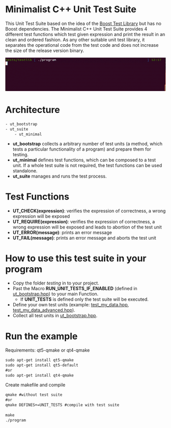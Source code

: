 Minimalist C++ Unit Test Suite
==============================
This Unit Test Suite based on the idea of the [Boost Test Library](http://www.boost.org/doc/libs/1_57_0/libs/test/doc/html/index.html) but  has no Boost dependencies. The Minimalist C++ Unit Test Suite provides 4 different test functions which test given expression and print the result in an clean and ordered fashion. As any other suitable unit test library, it separates the operational code from the test code and does not increase the size of the release version binary.

![Unit Test Suite demo](https://github.com/aufgang001/cpp-minimalist_unit_test_suite/blob/master/images/unit_test_demo.gif)

Architecture
============

    - ut_bootstrap
    - ut_suite
        - ut_minimal 

* **ut_bootstrap** collects a arbitrary number of test units (a method, which tests a particular functionality of a program) and prepare them for testing.
* **ut_minimal** defines test functions, which can be composed to a test unit. If a whole test suite is not required, the test functions can be used standalone.
* **ut_suite** manages and runs the test process.


Test Functions
==============
* **UT_CHECK(expression)**: verifies the expression of correctness, a wrong expression will be exposed
* **UT_REQUIRE(expression)**: verifies the expression of correctness, a wrong expression will be exposed and leads to abortion of the test unit
* **UT_ERROR(message)**: prints an error message
* **UT_FAIL(message)**: prints an error message and aborts the test unit


How to use this test suite in your program
==========================================
* Copy the folder _testing_ in to your project.
* Past the Macro **RUN_UNIT_TESTS_IF_ENABLED** (defined in [ut_bootstrap.hpp](testing/ut_bootstrap.hpp)) to your main Function.
    * If **UNIT_TESTS** is defined only the test suite will be executed.
* Define your own test units (example: [test_my_data.hpp](testing/test_my_data.hpp), [test_my_data_advanced.hpp](testing/test_my_data_advanced.hpp)).
* Collect all test units in [ut_bootstrap.hpp](testing/ut_bootstrap.hpp).


Run the example
===============
Requirements: qt5-qmake or qt4-qmake

    sudo apt-get install qt5-qmake
    sudo apt-get install qt5-default
    #or
    sudo apt-get install qt4-qmake

Create makefile and compile

    qmake #without test suite
    #or
    qmake DEFINES+=UNIT_TESTS #compile with test suite
    
    make
    ./program
